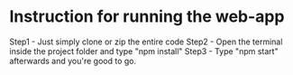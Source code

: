 # Instruction for running the web-app

Step1 - Just simply clone or zip the entire code 
Step2 - Open the terminal inside the project folder and type "npm install" 
Step3 - Type "npm start" afterwards and you're good to go.


